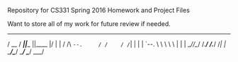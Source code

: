 Repository for CS331 Spring 2016 Homework and Project Files

Want to store all of my work for future review if needed.

 _____  _____  _____  _____  __  
/  __ \/  ___||____ ||____ |/  | 
| /  \/\ `--.     / /    / /`| | 
| |     `--. \    \ \    \ \ | | 
| \__/\/\__/ /.___/ /.___/ /_| |_
 \____/\____/ \____/ \____/ \___/
